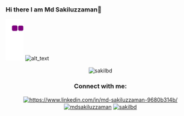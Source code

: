### Hi there I am Md Sakiluzzaman👋
![snake gif](https://github.com/sakilbd/sakilbd/blob/output/github-contribution-grid-snake.gif)
![alt_text](https://leetcode.card.workers.dev/sakilbd?theme=dark&font=baloo&extension=null)
 <p align="center"><img align="center" src="https://github-readme-stats.vercel.app/api/top-langs?username=sakilbd&show_icons=true&locale=en&layout=compact" alt="sakilbd" /></p>

 
<h3 align="center">Connect with me:</h3>
<p align="center">
<a href="https://linkedin.com/in/https://www.linkedin.com/in/md-sakiluzzaman-9680b314b/" target="blank"><img align="center" src="https://raw.githubusercontent.com/rahuldkjain/github-profile-readme-generator/master/src/images/icons/Social/linked-in-alt.svg" alt="https://www.linkedin.com/in/md-sakiluzzaman-9680b314b/" height="30" width="40" /></a>
<a href="https://www.hackerrank.com/mdsakiluzzaman" target="blank"><img align="center" src="https://raw.githubusercontent.com/rahuldkjain/github-profile-readme-generator/master/src/images/icons/Social/hackerrank.svg" alt="mdsakiluzzaman" height="30" width="40" /></a>
<a href="https://www.leetcode.com/sakilbd" target="blank"><img align="center" src="https://raw.githubusercontent.com/rahuldkjain/github-profile-readme-generator/master/src/images/icons/Social/leet-code.svg" alt="sakilbd" height="30" width="40" /></a>
</p>



<!-- **sakilbd/sakilbd** is a ✨ _special_ ✨ repository because its `README.md` (this file) appears on your GitHub profile.

Here are some ideas to get you started:

- 🔭 I’m currently working on ...
- 🌱 I’m currently learning ...
- 👯 I’m looking to collaborate on ...
- 🤔 I’m looking for help with ...
- 💬 Ask me about ...
- 📫 How to reach me: ...
- 😄 Pronouns: ...
- ⚡ Fun fact: ... -->


